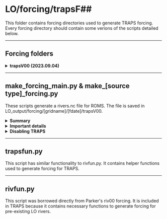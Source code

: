 # LO/forcing/trapsF##

This folder contains forcing directories used to generate TRAPS forcing. Every forcing directory should contain some verions of the scripts detailed below.

---
## Forcing folders

<details><summary><strong>trapsV00 (2023.09.04)</strong></summary>

This is the first, fully functional, version of TRAPS. The code implements WWTPs as vertical sources (and they no longer blow up!).

The code in trapsV00 has also been cleaned, commented, and restructured as part of a major refactoring effort.

</details>

---
## make_forcing_main.py & make_[source type]_forcing.py

These scripts generate a rivers.nc file for ROMS. The file is saved in LO_output/forcing/[gridname]/[fdate]/trapsV00.

<details><summary><strong>Summary</strong></summary>

The `make_forcing_main.py` script is based off of typical `make_forcing_main.py` scripts used in LiveOcean. They both generate flow, temperature, salt, and biogeochemistry forcing for sources. What makes the new `make_forcing_main.py` different is that the actual forcing generation for pre-existing LO rivers, tiny rivers, and point sources are all handled separately in three different helper scripts:

- make_LOriv_forcing.py
- make_triv_forcing.py
- make_wwtp_forcing.py

The scripts have been separated to improve readability. Now, `make_forcing_main.py` simply calls each of these helper scripts and concatenates their results into one dataset. The final dataset is saved as rivers.nc.

</details>

<details><summary><strong>Important details</strong></summary>

*Notes for make_LOriv_forcing.py*

- The flow and temperature data for all pre-existing LO rivers is unchanged compared to prior versions of LO.
- There are several pre-exsiting LO rivers for which Ecology also has data. The biogeochemistry variables for these duplicate pre-existing rivers are thus filled using the TRAPS climatology based on Ecology's data (LO_user/pre/trapsV00/make_climatology_LOrivbio.py).
- Some duplicate rivers have weird values in Ecology's dataset (i.e. zero DO, negative TIC, etc.). The algorithm opts to **not** use Ecology's data for these weird rivers, and instead leave these pre-existing rivers unchanged.
- Fraser river NH4 is set to a constant 4.43 mmol/m3 concentration, as recommended by Susan Allen.

*Overlapping rivers in make_triv_forcing.py & make_wwtp_forcing.py*

- Sometimes, a pair of tiny rivers or a pair of WWTPs may be mapped to the same cell on the model grid. They are 'overlapping' sources.
- To ensure that ROMS does not get confused, the forcing algorithm consolidates the overlapping sources into a single source.
- The names of the overlapping sources are combine using a '+'. For instance, the tiny rivers 'Perry Cr' and 'McLane Cr' get combined into a single river called 'Perry Cr+McLane Cr'
- The flowrate of the consolidate source is the sum of the two sources
- The other variables are consolidated using a weighted average based on flowrate

*WWTP open and close dates*

- LO_data/trapsV00/wwtp_open_close_dates.xlsx contains a list of WWTPs and their open/close years
- The `make_wwtp_forcing.py` script checks this file. If a WWTP is closed for the year in which forcing is being generated, then the discharge rate is padded with zeros

</details>

<details><summary><strong>Disabling TRAPS</strong></summary>

Users can choose to enable either tiny rivers, point sources, or both by toggling the logical switches on lines 37 and 38 of `make_forcing_main.py`.

![TRAPS-switch](https://github.com/ajleeson/LO_user/assets/15829099/734d31f4-e240-4506-a875-b25c0c2a9fe9)

*NOTE:* If you enable point sources, then you must also enable LwSrc in the corresponding BLANK.in file. LuvSrc will already be enabled by default because rivers introduce horizontal (or u- v-) momentum to the system. Point sources discharge vertically (w-momentum), so LwSrc must be set to 'T' true. Example screenshot below.

 ![enable_lwsrc](https://user-images.githubusercontent.com/15829099/209903422-4f3f238b-68f8-44e4-b31d-2448cc5d9053.png)

 </details>

---
## trapsfun.py

This script has similar functionality to rivfun.py. It contains helper functions used to generate forcing for TRAPS.

---
## rivfun.py

This script was borrowed directly from Parker's riv00 forcing. It is included in TRAPS because it contains necessary functions to generate forcing for pre-existing LO rivers.
